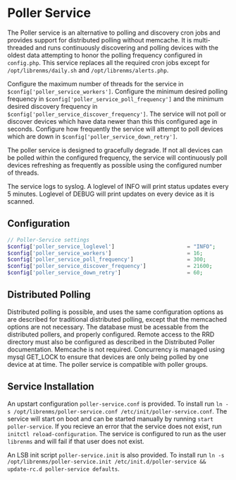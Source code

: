 # Poller Service
The Poller service is an alternative to polling and discovery cron jobs and provides support for distributed polling without memcache. It is multi-threaded and runs continuously discovering and polling devices with the oldest data attempting to honor the polling frequency configured in `config.php`. This service replaces all the required cron jobs except for `/opt/librenms/daily.sh` and `/opt/librenms/alerts.php`.

Configure the maximum number of threads for the service in `$config['poller_service_workers']`. Configure the minimum desired polling frequency in `$config['poller_service_poll_frequency']` and the minimum desired discovery frequency in `$config['poller_service_discover_frequency']`. The service will not poll or discover devices which have data newer than this this configured age in seconds. Configure how frequently the service will attempt to poll devices which are down in `$config['poller_service_down_retry']`.

The poller service is designed to gracefully degrade. If not all devices can be polled within the configured frequency, the service will continuously poll devices refreshing as frequently as possible using the configured number of threads.

The service logs to syslog. A loglevel of INFO will print status updates every 5 minutes. Loglevel of DEBUG will print updates on every device as it is scanned.

## Configuration
```php
// Poller-Service settings
$config['poller_service_loglevel']                       = "INFO";
$config['poller_service_workers']                        = 16;
$config['poller_service_poll_frequency']                 = 300;
$config['poller_service_discover_frequency']             = 21600;
$config['poller_service_down_retry']                     = 60;
```

## Distributed Polling
Distributed polling is possible, and uses the same configuration options as are described for traditional distributed polling, except that the memcached options are not necessary. The database must be acessable from the distributed pollers, and properly configured. Remote access to the RRD directory must also be configured as described in the Distributed Poller documentation. Memcache is not required. Concurrency is managed using mysql GET_LOCK to ensure that devices are only being polled by one device at at time. The poller service is compatible with poller groups.

## Service Installation
An upstart configuration `poller-service.conf` is provided. To install run `ln -s /opt/librenms/poller-service.conf /etc/init/poller-service.conf`. The service will start on boot and can be started manually by running `start poller-service`. If you recieve an error that the service does not exist, run `initctl reload-configuration`. The service is configured to run as the user `librenms` and will fail if that user does not exist.

An LSB init script `poller-service.init` is also provided. To install run `ln -s /opt/librenms/poller-service.init /etc/init.d/poller-service && update-rc.d poller-service defaults`.

